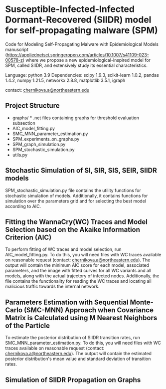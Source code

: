 # Susceptible-Infected-Infected Dormant-Recovered (SIIDR) model for self-propagating malware (SPM)
Code for Modeling Self-Propagating Malware with Epidemiological Models manuscript (https://appliednetsci.springeropen.com/articles/10.1007/s41109-023-00578-z)
where we propose a new epidemiological-inspired model for SPM, called SIIDR, and extensively study its essential characteristics.

Language: python 3.9
Dependencies: scipy 1.9.3, scikit-learn 1.0.2, pandas 1.4.2, numpy 1.21.5, networkx 2.8.8, matplotlib 3.5.1, igraph

contact: chernikova.a@northeastern.edu

## Project Structure
*	graphs/
		* .net files containing graphs for threshold evaluation subsection
*	AIC_model_fitting.py
*	SMC_MNN_parameter_estimation.py
*	SPM_experiments_on_graphs.py
*	SPM_graph_simulation.py
*	SPM_stochastic_simulation.py
*	utils.py

## Stochastic Simulation of SI, SIR, SIS, SEIR, SIIDR models
SPM_stochastic_simulation.py file contains the utility functions for stochastic simulation of models. Additionally, it contains functions for simulation over the parameters grid and for selecting the best model according to AIC. 

## Fitting the WannaCry(WC) Traces and Model Selection based on the Akaike Information Criterion (AIC)
To perform fitting of WC traces and model selection, run AIC_model_fitting.py. To do this, you will need files with WC traces available on reasonable request (contact: chernikova.a@northeastern.edu).
The output will contain the minimum AIC score for each model, associated parameters, and the image with fitted curves for all WC variants and all models, along with the actual trajectory of infected nodes.
Additionally, the file contains the functionality for reading the WC traces and locating all malicious traffic towards the internal network.

## Parameters Estimation with Sequential Monte-Carlo (SMC-MNN) Approach when Covariance Matrix is Calculated using M Nearest Neighbors of the Particle
To estimate the posterior distribution of SIIDR transition rates, run SMC_MNN_parameter_estimation.py. To do this, you will need files with WC traces available on reasonable request (contact: chernikova.a@northeastern.edu). The output will contain the estimated posterior distribution's mean value and standard deviation of transition rates.

## Simulation of SIIDR Propagation on Graphs








